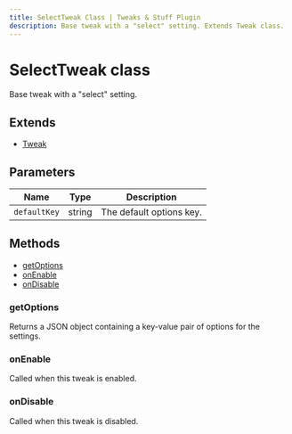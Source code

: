 ```yaml
---
title: SelectTweak Class | Tweaks & Stuff Plugin
description: Base tweak with a "select" setting. Extends Tweak class.
---
```


# SelectTweak class

Base tweak with a "select" setting.

## Extends

- [Tweak](./Tweak.md)

## Parameters

| Name         | Type   | Description              |
| ------------ | ------ | ------------------------ |
| `defaultKey` | string | The default options key. |

## Methods

- [getOptions](#getoptions)
- [onEnable](#onenable)
- [onDisable](#ondisable)

### getOptions

Returns a JSON object containing a key-value pair of options for the settings.

### onEnable

Called when this tweak is enabled.

### onDisable

Called when this tweak is disabled.
